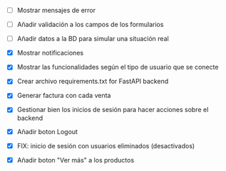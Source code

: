 - [ ] Mostrar mensajes de error
- [ ] Añadir validación a los campos de los formularios
- [ ] Añadir datos a la BD para simular una situación real

- [x] Mostrar notificaciones
- [x] Mostrar las funcionalidades según el tipo de usuario que se conecte
- [x] Crear archivo requirements.txt for FastAPI backend
- [x] Generar factura con cada venta
- [x] Gestionar bien los inicios de sesión para hacer acciones sobre el backend
- [x] Añadir boton Logout
- [x] FIX: inicio de sesión con usuarios eliminados (desactivados) 
- [x] Añadir boton "Ver más" a los productos